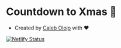 # Countdown to Xmas 🎅  
- Created by <a href="https://twiiter.com/calebolojo">Caleb Olojo</a> with ❤️

[![Netlify Status](https://api.netlify.com/api/v1/badges/90841666-ee6a-49d1-b8ba-0dc8af7a1d26/deploy-status)](https://app.netlify.com/sites/xmascountdown/deploys)